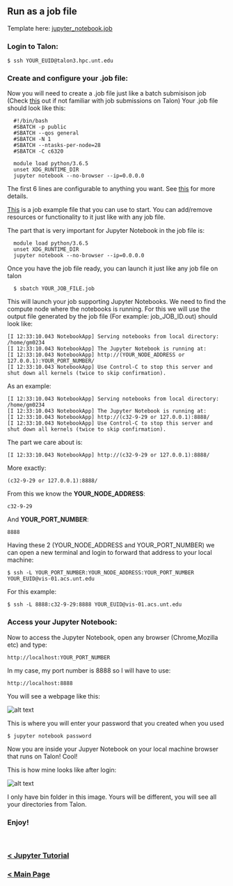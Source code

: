 ## Run as a job file 

Template here: [jupyter_notebook.job](https://github.com/gmihaila/unt_hpc/blob/master/jupyter_notebook/jupyter_notebook.job)


  ### Login to Talon:

```
$ ssh YOUR_EUID@talon3.hpc.unt.edu
```

### Create and configure your .job file:

Now you will need to create a .job file just like a batch submisison job (Check [this](https://github.com/gmihaila/unt_hpc/tree/master/job_batch) out if not familiar with job submissions on Talon)
Your .job file should look like this:

```
  #!/bin/bash
  #SBATCH -p public
  #SBATCH --qos general
  #SBATCH -N 1
  #SBATCH --ntasks-per-node=28
  #SBATCH -C c6320

  module load python/3.6.5
  unset XDG_RUNTIME_DIR
  jupyter notebook --no-browser --ip=0.0.0.0
```

The first 6 lines are configurable to anything you want. See [this](https://github.com/gmihaila/unt_hpc/tree/master/job_batch) for more details.


[This](https://github.com/gmihaila/unt_hpc/blob/master/jupyter_notebook/jupyter_notebook.job) is a job example file that you can use to start. You can add/remove resources or functionality to it just like with any job file.

The part that is very important for Jupyter Notebook in the job file is:


```
  module load python/3.6.5
  unset XDG_RUNTIME_DIR
  jupyter notebook --no-browser --ip=0.0.0.0
```

Once you have the job file ready, you can launch it just like any job file on talon


```
  $ sbatch YOUR_JOB_FILE.job
```

This will launch your job supporting Jupyter Notebooks. We need to find the compute node where the notebooks is running. For this we will use the output file generated by the job file (For example: job_JOB_ID.out) should look like:



```
[I 12:33:10.043 NotebookApp] Serving notebooks from local directory: /home/gm0234
[I 12:33:10.043 NotebookApp] The Jupyter Notebook is running at:
[I 12:33:10.043 NotebookApp] http://(YOUR_NODE_ADDRESS or 127.0.0.1):YOUR_PORT_NUMBER/
[I 12:33:10.043 NotebookApp] Use Control-C to stop this server and shut down all kernels (twice to skip confirmation).

```

As an example:

```
[I 12:33:10.043 NotebookApp] Serving notebooks from local directory: /home/gm0234
[I 12:33:10.043 NotebookApp] The Jupyter Notebook is running at:
[I 12:33:10.043 NotebookApp] http://(c32-9-29 or 127.0.0.1):8888/
[I 12:33:10.043 NotebookApp] Use Control-C to stop this server and shut down all kernels (twice to skip confirmation).

```


The part we care about is:

```
[I 12:33:10.043 NotebookApp] http://(c32-9-29 or 127.0.0.1):8888/

```

More exactly:

```
(c32-9-29 or 127.0.0.1):8888/

```

From this we know the **YOUR_NODE_ADDRESS**: 

```
c32-9-29

```
And **YOUR_PORT_NUMBER**:

```
8888

```

Having these 2 (YOUR_NODE_ADDRESS and YOUR_PORT_NUMBER) we can open a new terminal and login to forward that address to your local machine:

```
$ ssh -L YOUR_PORT_NUMBER:YOUR_NODE_ADDRESS:YOUR_PORT_NUMBER YOUR_EUID@vis-01.acs.unt.edu

```

For this example:

```
$ ssh -L 8888:c32-9-29:8888 YOUR_EUID@vis-01.acs.unt.edu

```

### Access your Jupyter Notebook:

   Now to access the Jupyter Notebook, open any browser (Chrome,Mozilla etc) and type:

   ```
   http://localhost:YOUR_PORT_NUMBER
   ```

   In my case, my port number is 8888 so I will have to use:

   ```
   http://localhost:8888
   ```
   You will see a webpage like this:

   ![alt text](https://raw.githubusercontent.com/gmihaila/unt_hpc/master/misc/screenshot_loginwindow_jupyter.png)

   This is where you will enter your password that you created when you used

   ```
   $ jupyter notebook password
   ```

   Now you are inside your Jupyer Notebook on your local machine browser that runs on Talon! Cool!

   This is how mine looks like after login:

   ![alt text](https://raw.githubusercontent.com/gmihaila/unt_hpc/master/misc/screenshot_logged_jupyter.png)

   I only have bin folder in this image. Yours will be different, you will see all your directories from Talon.


### Enjoy!

</br>

### [< Jupyter Tutorial](https://github.com/gmihaila/unt_hpc/tree/master/jupyter_notebook)

### [< Main Page](https://github.com/gmihaila/unt_hpc)
